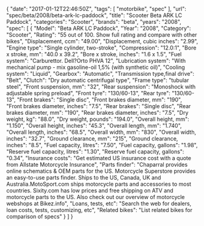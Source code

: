 {
    "date": "2017-01-12T22:46:50Z",
    "tags": [
        "motorbike",
        "spec"
    ],
    "url": "spec\/beta\/2008\/beta-ark-lc-paddock",
    "title": "Scooter Beta ARK LC Paddock",
    "categories": "Scooter",
    "brands": "beta",
    "years": "2008",
    "spec": [
        {
            "Model": "Beta ARK LC Paddock",
            "Year": "2008",
            "Category": "Scooter",
            "Rating": "55 out of 100. Show full rating and compare with other bikes",
            "Displacement, ccm": "49.00",
            "Displacement, cubic inches": "2.99",
            "Engine type": "Single cylinder, two-stroke",
            "Compression": "12.0:1",
            "Bore x stroke, mm": "40.0 x 39.2",
            "Bore x stroke, inches": "1.6 x 1.5",
            "Fuel system": "Carburettor. Dell?Orto PHVA 12",
            "Lubrication system": "With mechanical pump - mix gasoline-oil 1,5% (with synthetic oil)",
            "Cooling system": "Liquid",
            "Gearbox": "Automatic",
            "Transmission type,final drive": "Belt",
            "Clutch": "Dry automatic centrifugal type",
            "Frame type": "tubular steel",
            "Front suspension, mm": "32",
            "Rear suspension": "Monoshock with adjustable spring preload",
            "Front tyre": "130\/60-13",
            "Rear tyre": "130\/60-13",
            "Front brakes": "Single disc",
            "Front brakes diameter, mm": "190",
            "Front brakes diameter, inches": "7.5",
            "Rear brakes": "Single disc",
            "Rear brakes diameter, mm": "190",
            "Rear brakes diameter, inches": "7.5",
            "Dry weight, kg": "88.0",
            "Dry weight, pounds": "194.0",
            "Overall height, mm": "1.150",
            "Overall height, inches": "45.3",
            "Overall length, mm": "1.740",
            "Overall length, inches": "68.5",
            "Overall width, mm": "830",
            "Overall width, inches": "32.7",
            "Ground clearance, mm": "215",
            "Ground clearance, inches": "8.5",
            "Fuel capacity, litres": "7.50",
            "Fuel capacity, gallons": "1.98",
            "Reserve fuel capacity, litres": "1.30",
            "Reserve fuel capacity, gallons": "0.34",
            "Insurance costs": "Get estimated US insurance cost with a quote from Allstate Motorcycle Insurance",
            "Parts finder": "Chaparral provides online schematics & OEM parts for the US.   Motorcycle Superstore provides an easy-to-use parts finder. Ships to the US, Canada, UK and Australia.MotoSport.com ships motorcycle parts and accessories to most countries.    Sixity.com has low prices and free shipping on ATV and motorcycle parts to the US. Also check out our overview of motorcycle webshops at Bikez.info",
            "Loans, tests, etc": "Search the web for dealers, loan costs, tests, customizing, etc",
            "Related bikes": "List related bikes for comparison of specs"
        }
    ]
}